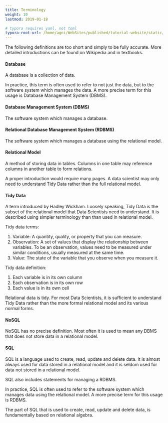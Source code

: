 ```yaml
---
title: Terminology
weight: 10
lastmod: 2019-01-18

# typora requires yaml, not toml
typora-root-url: /home/agni/WebSites/published/tutorial-website/static/
---
```


The following definitions are too short and simply to be fully accurate.  More detailed introductions can be found on Wikipedia and in textbooks.

#### Database

A database is a collection of data.

In practice, this term is often used to refer to not just the data, but to the software system which manages the data.  A more precise term for this usage is Database Management System (DBMS).

#### Database Management System (DBMS)

The software system which manages a database.

#### Relational Database Management System (RDBMS)

The software system which manages a database using the relational model.

#### Relational Model

A method of storing data in tables.  Columns in one table may reference columns in another table to form relations. 

A proper introduction would require many pages.  A data scientist may only need to understand Tidy Data rather than the full relational model.

#### Tidy Data

A term introduced by Hadley Wickham.  Loosely speaking, Tidy Data is the subset of the relational model that Data Scientists need to understand.  It is described using simpler terminology than than used in relational model.

Tidy data terms:

1. Variable: A quantity, quality, or property that you can measure.
2. Observation: A set of values that display the relationship between variables.  To be an observation, values need to be measured under similar conditions, usually measured at the same time.
3. Value: The state of the variable that you observe when you measure it.

Tidy data definition:

1. Each variable is in its own column
2. Each observation is in its own row
3. Each value is in its own cell

Relational data is tidy.  For most Data Scientists, it is sufficient to understand Tidy Data rather than the more formal relational model and its various normal forms.

#### NoSQL

NoSQL has no precise definition.  Most often it is used to mean any DBMS that does not store data in a relational model.

#### SQL

SQL is a language used to create, read, update and delete data.  It is almost always used for data stored in a relational model and it is seldom used for data not stored in a relational model.

SQL also includes statements for managing a RDBMS.

In practice, SQL is often used to refer to the software system which manages data using the relational model.  A more precise term for this usage is RDBMS.

The part of SQL that is used to create, read, update and delete data, is fundamentally based on relational algebra.
